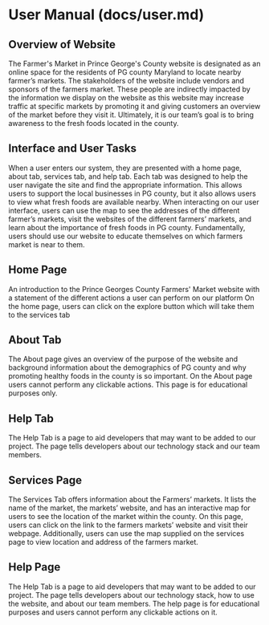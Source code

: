 <h1>User Manual (docs/user.md)</h1>


<h2>Overview of Website</h2> 
	The Farmer's Market in Prince George's County website is designated as an online space for the residents of PG county Maryland to locate nearby farmer’s markets. The stakeholders of the website include vendors and sponsors of the farmers market. These people are indirectly impacted by the information we display on the website as this website may increase traffic at specific markets by promoting it and giving customers an overview of the market before they visit it. Ultimately, it is our team’s goal is to bring awareness to the fresh foods located in the county. 

<h2>Interface and User Tasks</h2> 
	When a user enters our system, they are presented with a home page, about tab, services tab, and help tab. Each tab was designed to help the user navigate the site and find the appropriate information. This allows users to support the local businesses in PG county, but it also allows users to view what fresh foods are available nearby. When interacting on our user interface, users can use the map to see the addresses of the different farmer’s markets, visit the websites of the different farmers’ markets, and learn about the importance of fresh foods in PG county. Fundamentally, users should use our website to educate themselves on which farmers market is near to them.
<h2>Home Page</h2> 
	An introduction to the Prince Georges County Farmers' Market website with a statement of the different actions a user can perform on our platform 
On the home page, users can click on the explore button which will take them to the services tab 

<h2>About Tab</h2> 
	The About page gives an overview of the purpose of the website and background information about the demographics of PG county and why promoting healthy foods in the county is so important. 
On the About page users cannot perform any clickable actions. This page is for educational purposes only. 

<h2>Help Tab</h2> 
	The Help Tab is a page to aid developers that may want to be added to our project. The page tells developers about our technology stack and our team members. 
 

<h2>Services Page</h2> 
	The Services Tab offers information about the Farmers’ markets. It lists the name of the market, the markets’ website, and has an interactive map for users to see the location of the market within the county. 
On this page, users can click on the link to the farmers markets’ website and visit their webpage. Additionally, users can use the map supplied on the services page to view location and address of the farmers market. 



<h2>Help Page</h2> 
	The Help Tab is a page to aid developers that may want to be added to our project. The page tells developers about our technology stack, how to use the website, and about our team members. 
The help page is for educational purposes and users cannot perform any clickable actions on it. 



